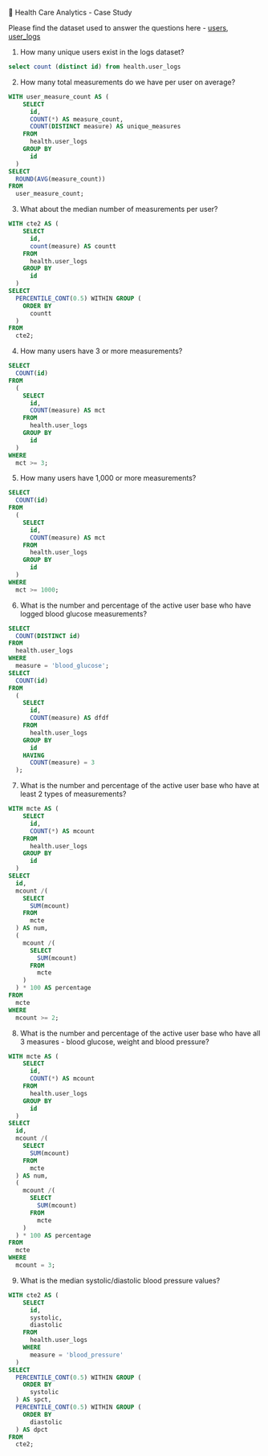 📍 Health Care Analytics - Case Study

Please find the dataset used to answer the questions here - [users](https://github.com/sarathchandrikak/Serious-SQL/blob/main/health_users.csv), [user_logs](https://github.com/sarathchandrikak/Serious-SQL/blob/main/health_user_logs.csv)



1. How many unique users exist in the logs dataset? 

```sql
select count (distinct id) from health.user_logs
```

2. How many total measurements do we have per user on average?
   
```sql
WITH user_measure_count AS (
    SELECT
      id,
      COUNT(*) AS measure_count,
      COUNT(DISTINCT measure) AS unique_measures
    FROM
      health.user_logs
    GROUP BY
      id
  )
SELECT
  ROUND(AVG(measure_count))
FROM
  user_measure_count;
```

3. What about the median number of measurements per user?

```sql
WITH cte2 AS (
    SELECT
      id,
      count(measure) AS countt
    FROM
      health.user_logs
    GROUP BY
      id
  )
SELECT
  PERCENTILE_CONT(0.5) WITHIN GROUP (
    ORDER BY
      countt
  )
FROM
  cte2;

```

4. How many users have 3 or more measurements?

```sql
SELECT
  COUNT(id)
FROM
  (
    SELECT
      id,
      COUNT(measure) AS mct
    FROM
      health.user_logs
    GROUP BY
      id
  )
WHERE
  mct >= 3;
```

5. How many users have 1,000 or more measurements?

```sql
SELECT
  COUNT(id)
FROM
  (
    SELECT
      id,
      COUNT(measure) AS mct
    FROM
      health.user_logs
    GROUP BY
      id
  )
WHERE
  mct >= 1000;
```

6. What is the number and percentage of the active user base who have logged blood glucose measurements?

```sql
SELECT
  COUNT(DISTINCT id)
FROM
  health.user_logs
WHERE
  measure = 'blood_glucose';
SELECT
  COUNT(id)
FROM
  (
    SELECT
      id,
      COUNT(measure) AS dfdf
    FROM
      health.user_logs
    GROUP BY
      id
    HAVING
      COUNT(measure) = 3
  );
```

7. What is the number and percentage of the active user base who have at least 2 types of measurements?

```sql
WITH mcte AS (
    SELECT
      id,
      COUNT(*) AS mcount
    FROM
      health.user_logs
    GROUP BY
      id
  )
SELECT
  id,
  mcount /(
    SELECT
      SUM(mcount)
    FROM
      mcte
  ) AS num,
  (
    mcount /(
      SELECT
        SUM(mcount)
      FROM
        mcte
    )
  ) * 100 AS percentage
FROM
  mcte
WHERE
  mcount >= 2;
```

8. What is the number and percentage of the active user base who have all 3 measures - blood glucose, weight and blood pressure?

```sql
WITH mcte AS (
    SELECT
      id,
      COUNT(*) AS mcount
    FROM
      health.user_logs
    GROUP BY
      id
  )
SELECT
  id,
  mcount /(
    SELECT
      SUM(mcount)
    FROM
      mcte
  ) AS num,
  (
    mcount /(
      SELECT
        SUM(mcount)
      FROM
        mcte
    )
  ) * 100 AS percentage
FROM
  mcte
WHERE
  mcount = 3;
```

9. What is the median systolic/diastolic blood pressure values?

```sql
WITH cte2 AS (
    SELECT
      id,
      systolic,
      diastolic
    FROM
      health.user_logs
    WHERE
      measure = 'blood_pressure'
  )
SELECT
  PERCENTILE_CONT(0.5) WITHIN GROUP (
    ORDER BY
      systolic
  ) AS spct,
  PERCENTILE_CONT(0.5) WITHIN GROUP (
    ORDER BY
      diastolic
  ) AS dpct
FROM
  cte2;
```


